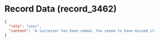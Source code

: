 # Record Data (record_3462)

```json
{
  "role": "user",
  "content": "A successor has been named. You seeem to have missed it. Does that change the answer.. but the email came out on Sep 2 for his last day on Sep 12\n"
}
```
